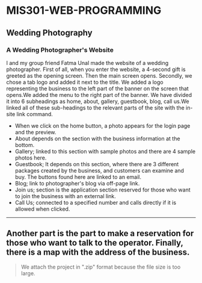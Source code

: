 # MIS301-WEB-PROGRAMMING
## Wedding Photography
### A Wedding Photographer's Website
I and my group friend Fatma Unal made the website of a wedding photographer.
First of all, when you enter the website, a 4-second gift is greeted as the opening screen. Then the main screen opens.
Secondly, we chose a tab logo and added it next to the title.
We added a logo representing the business to the left part of the banner on the screen that opens.We added the menu to the right part of the banner.
We have divided it into 6 subheadings as home, about, gallery, guestbook, blog, call us.We linked all of these sub-headings to the relevant parts of the site with the in-site link command.
* When we click on the home button, a photo appears for the login page and the preview.
* About depends on the section with the business information at the bottom.
* Gallery; linked to this section with sample photos and there are 4 sample photos here.
* Guestbook; It depends on this section, where there are 3 different packages created by the business, and customers can examine and buy. The buttons found here are linked to an email.
* Blog; link to photographer's blog via off-page link.
* Join us; section is the application section reserved for those who want to join the business with an external link.
* Call Us; connected to a specified number and calls directly if it is allowed when clicked.
---
Another part is the part to make a reservation for those who want to talk to the operator. 
Finally, there is a map with the address of the business.
----
> We attach the project in ".zip" format because the file size is too large.
